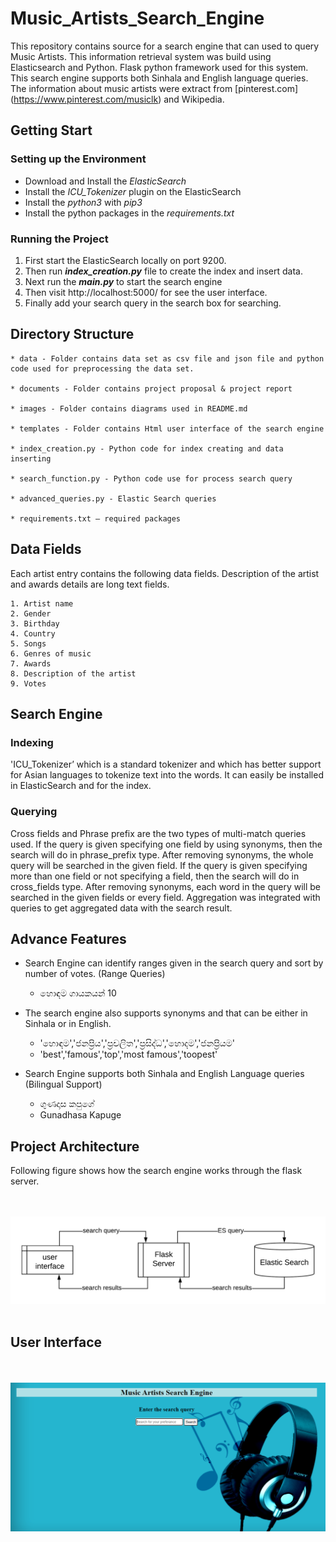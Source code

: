 # Music_Artists_Search_Engine

This repository contains source for a search engine that can used to query Music Artists. This information retrieval system was build using Elasticsearch and Python. Flask python framework used for this system. This search engine supports both Sinhala and English language queries. The information about music artists were extract from [pinterest.com] (https://www.pinterest.com/musiclk) and Wikipedia.

## Getting Start

### Setting up the Environment
* Download and Install the _ElasticSearch_
* Install the _ICU_Tokenizer_ plugin on the ElasticSearch
* Install the _python3_ with _pip3_
* Install the python packages in the _requirements.txt_

### Running the Project
1. First start the ElasticSearch locally on port 9200.
2. Then run **_index_creation.py_** file to create the index and insert data.
3. Next run the **_main.py_** to start the search engine
4. Then visit http://localhost:5000/ for see the user interface.
5. Finally add your search query in the search box for searching.

## Directory Structure

 ```
* data - Folder contains data set as csv file and json file and python code used for preprocessing the data set.

* documents - Folder contains project proposal & project report

* images - Folder contains diagrams used in README.md

* templates - Folder contains Html user interface of the search engine

* index_creation.py - Python code for index creating and data inserting

* search_function.py - Python code use for process search query

* advanced_queries.py - Elastic Search queries

* requirements.txt – required packages
 ```
 
## Data Fields

Each artist entry contains the following data fields. Description of the artist and awards details are long text fields.

 ```
1. Artist name
2. Gender
3. Birthday
4. Country
5. Songs
6. Genres of music
7. Awards
8. Description of the artist
9. Votes
 ```
 
## Search Engine

### Indexing
'ICU_Tokenizer’ which is a standard tokenizer and which has better support for Asian languages to tokenize text into the words. It can easily be installed in ElasticSearch and for the index.

### Querying
Cross fields and Phrase prefix are the two types of multi-match queries used. If the query is given specifying one field by using synonyms, then the search will do in phrase_prefix type. After removing synonyms, the whole query will be searched in the given field. If the query is given specifying more than one field or not specifying a field, then the search will do in cross_fields type. After removing synonyms, each word in the query will be searched in the given fields or every field. Aggregation was integrated with queries to get aggregated data with the search result.

## Advance Features

-  Search Engine can identify ranges given in the search query and sort by number of votes. (Range Queries)
    -  හොඳම ගායකයන් 10

- The search engine also supports synonyms and that can be either in Sinhala or in English.
    -  'හොඳම','ජනප්‍රිය','ප්‍රචලිත','ප්‍රසිද්ධ','හොදම','ජනප්‍රියම'
    -  'best','famous','top','most famous','toopest'

-  Search Engine supports both Sinhala and English Language queries (Bilingual Support)
    - ගුණදාස කපුගේ
    - Gunadhasa Kapuge

## Project Architecture

Following figure shows how the search engine works through the flask server.

<br/><br/>
![Architecture](./images/Architecture.png)
<br/><br/>
 
## User Interface
<br/><br/>
![User_Interface](./images/User_Interface.PNG)
<br/><br/>

